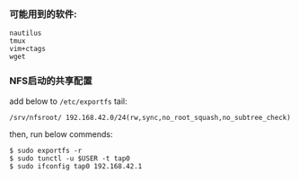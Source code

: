 ### 可能用到的软件:

	nautilus
	tmux
	vim+ctags
	wget

### NFS启动的共享配置 

add below to ``/etc/exportfs`` tail:

	/srv/nfsroot/ 192.168.42.0/24(rw,sync,no_root_squash,no_subtree_check)
	
then, run below commends:

	$ sudo exportfs -r
	$ sudo tunctl -u $USER -t tap0
	$ sudo ifconfig tap0 192.168.42.1
